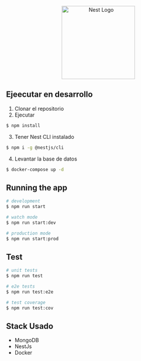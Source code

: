 <p align="center">
  <a href="http://nestjs.com/" target="blank"><img src="https://nestjs.com/img/logo-small.svg" width="200" alt="Nest Logo" /></a>
</p>

## Ejeecutar en desarrollo

1. Clonar el repositorio
2. Ejecutar

```bash
$ npm install
```
3. Tener Nest CLI instalado

```bash
$ npm i -g @nestjs/cli
```

4. Levantar la base de datos

```bash
$ docker-compose up -d
```

## Running the app

```bash
# development
$ npm run start

# watch mode
$ npm run start:dev

# production mode
$ npm run start:prod
```

## Test

```bash
# unit tests
$ npm run test

# e2e tests
$ npm run test:e2e

# test coverage
$ npm run test:cov
```

## Stack Usado
* MongoDB
* NestJs 
* Docker
